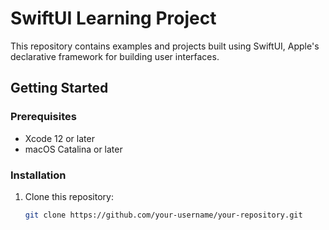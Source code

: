 # SwiftUI Learning Project

This repository contains examples and projects built using SwiftUI, Apple's declarative framework for building user interfaces.

## Getting Started

### Prerequisites

- Xcode 12 or later
- macOS Catalina or later

### Installation

1. Clone this repository:

   ```bash
   git clone https://github.com/your-username/your-repository.git
